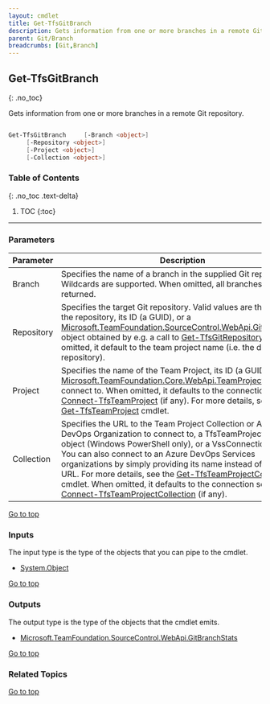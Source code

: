 ```yaml
---
layout: cmdlet
title: Get-TfsGitBranch
description: Gets information from one or more branches in a remote Git repository.
parent: Git/Branch
breadcrumbs: [Git,Branch]
---
```

## Get-TfsGitBranch
{: .no_toc}

Gets information from one or more branches in a remote Git repository.

```powershell

Get-TfsGitBranch     [-Branch <object>]
     [-Repository <object>]
     [-Project <object>]
     [-Collection <object>]

```

### Table of Contents
{: .no_toc .text-delta}

1. TOC
{:toc}

-----
### Parameters

| Parameter | Description |
|:----------|-------------|
 | Branch | Specifies the name of a branch in the supplied Git repository. Wildcards are supported. When omitted, all branches are returned. |
 | Repository | Specifies the target Git repository. Valid values are the name of the repository, its ID (a GUID), or a [Microsoft.TeamFoundation.SourceControl.WebApi.GitRepository](https://docs.microsoft.com/en-us/dotnet/api/Microsoft.TeamFoundation.SourceControl.WebApi.GitRepository) object obtained by e.g. a call to [Get-TfsGitRepository](https://tfscmdlets.dev/Cmdlets/Git/Repository/Get-TfsGitRepository). When omitted, it default to the team project name (i.e. the default repository). |
 | Project | Specifies the name of the Team Project, its ID (a GUID), or a [Microsoft.TeamFoundation.Core.WebApi.TeamProject](https://docs.microsoft.com/en-us/dotnet/api/Microsoft.TeamFoundation.Core.WebApi.TeamProject) object to connect to. When omitted, it defaults to the connection set by [Connect-TfsTeamProject](https://tfscmdlets.dev/Cmdlets/Connection/Connect-TfsTeamProject) (if any). For more details, see the [Get-TfsTeamProject](https://tfscmdlets.dev/Cmdlets/TeamProject/Get-TfsTeamProject) cmdlet. |
 | Collection | Specifies the URL to the Team Project Collection or Azure DevOps Organization to connect to, a TfsTeamProjectCollection object (Windows PowerShell only), or a VssConnection object. You can also connect to an Azure DevOps Services organizations by simply providing its name instead of the full URL. For more details, see the [Get-TfsTeamProjectCollection](https://tfscmdlets.dev/Cmdlets/TeamProjectCollection/Get-TfsTeamProjectCollection) cmdlet. When omitted, it defaults to the connection set by [Connect-TfsTeamProjectCollection](https://tfscmdlets.dev/Cmdlets/Connection/Connect-TfsTeamProjectCollection) (if any). |
 
[Go to top](#get-tfsgitbranch)

### Inputs

The input type is the type of the objects that you can pipe to the cmdlet.

* [System.Object](https://docs.microsoft.com/en-us/dotnet/api/System.Object)

[Go to top](#get-tfsgitbranch)

### Outputs

The output type is the type of the objects that the cmdlet emits.

* [Microsoft.TeamFoundation.SourceControl.WebApi.GitBranchStats](https://docs.microsoft.com/en-us/dotnet/api/Microsoft.TeamFoundation.SourceControl.WebApi.GitBranchStats)

[Go to top](#get-tfsgitbranch)

### Related Topics



[Go to top](#get-tfsgitbranch)

